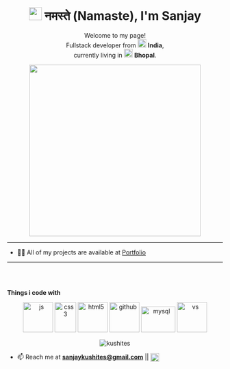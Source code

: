 <h1 align="center"><img src="https://user-images.githubusercontent.com/58034490/141352762-6a73a10e-0ace-4fc0-a472-c36460c16e55.gif" width="30"/> नमस्ते (Namaste), I'm Sanjay</h1>  

<p align="center">Welcome to my page! </br> Fullstack developer from <img src="https://user-images.githubusercontent.com/58034490/141352478-2f51458a-30a7-40f3-a21d-acc117abb870.png" width="20"/> <b>India</b>, <br/>currently living in <img src="https://user-images.githubusercontent.com/58034490/141353060-fda2ca34-db8c-42d2-9b82-7ac9c77476ff.png" width="20"/> <b>Bhopal</b>. </p>




<p align="center">
<img width = "400px" src="https://user-images.githubusercontent.com/58034490/141353655-b1a69eb8-0c04-4705-ac20-ef71c72ae177.gif"/>
</p>

----

- 👨‍💻 All of my projects are available at [Portfolio](https://spontaneous-meerkat-04dee1.netlify.app)  

----


<br></br>


  <p><b>Things i code with</b></p>




<p align="center" >
<img src="https://user-images.githubusercontent.com/58034490/141354056-7bf12bcc-6ebc-4104-bd4e-d5e24db293f5.gif" width="70" alt="js">
<img src="https://user-images.githubusercontent.com/58034490/141353050-4624e02a-84d4-4a97-a533-fd8bae9fd418.png" alt="css3" width="50" height="70"/> 
<img src="https://user-images.githubusercontent.com/58034490/141353054-2350801b-ca74-40c5-87b8-c8e3cb909928.png" alt="html5" width="70" height="70"/>
<img src="https://user-images.githubusercontent.com/58034490/141354514-b1d119b6-c960-4eb1-8178-12efd9a1fc83.gif" width="70" alt="github">
<img src="https://user-images.githubusercontent.com/58034490/141353058-36c5ef97-420a-4bcf-b871-7ef1cc262e26.png" alt="mysql" width="80" height="60"/>
<img src="https://user-images.githubusercontent.com/58034490/141354818-8c186650-e4fa-4463-9690-e8f91893dfa2.gif" width="70" alt="vs">
   </p> 
  

<p align="center">  
<img align="center" src="https://github-readme-stats.vercel.app/api?username=kushites&count_private=true&show_icons=true" alt="kushites" />  
  
</p>




- 📫 Reach me at **sanjaykushites@gmail.com**  ||  <a href="https://linkedin.com/in/sanjay-kushwaha-1140791b8" target="blank"><img align="center" src="https://cdn.jsdelivr.net/npm/simple-icons@3.0.1/icons/linkedin.svg" alt="saklani" height="20" width="20" /></a> 

